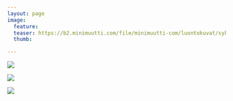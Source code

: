 ```yaml
---
layout: page
image:
  feature:
  teaser: https://b2.minimuutti.com/file/minimuutti-com/luontokuvat/syksy/5/DS71269-245px.jpg
  thumb:

---
```


![](https://b2.minimuutti.com/file/minimuutti-com/luontokuvat/syksy/5/DS71267-800px.jpg)

![](https://b2.minimuutti.com/file/minimuutti-com/luontokuvat/syksy/5/DS71270-800px.jpg)

![](https://b2.minimuutti.com/file/minimuutti-com/luontokuvat/syksy/5/DS71269-800px.jpg)
